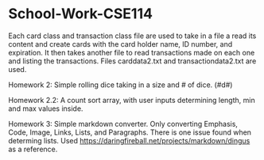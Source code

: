 # School-Work-CSE114
Each card class and transaction class file are used to take in a file a read its content and create cards with the card holder name, ID number, and expiration. It then takes another file to read transactions made on each one and listing the transactions.
Files carddata2.txt and transactiondata2.txt are used.

Homework 2: Simple rolling dice taking in a size and # of dice. (#d#)

Homework 2.2: A count sort array, with user inputs determining length, min and max values inside. 

Homework 3: Simple markdown converter. Only converting Emphasis, Code, Image, Links, Lists, and Paragraphs. There is one issue found when determing lists. Used https://daringfireball.net/projects/markdown/dingus as a reference.
